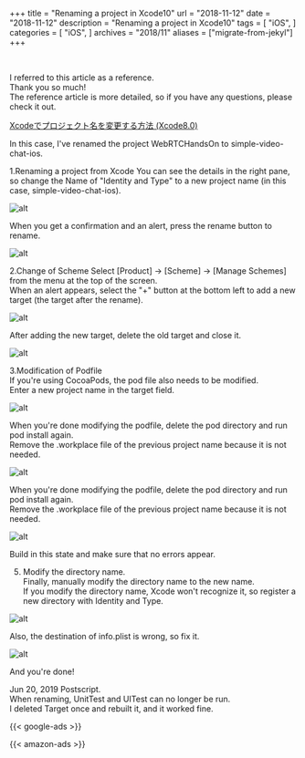 +++
title = "Renaming a project in Xcode10"
url = "2018-11-12"
date = "2018-11-12"
description = "Renaming a project in Xcode10"
tags = [
    "iOS",
]
categories = [
    "iOS",
]
archives = "2018/11"
aliases = ["migrate-from-jekyl"]
+++

<br>

I referred to this article as a reference.  
Thank you so much!  
The reference article is more detailed, so if you have any questions, please check it out.  

[Xcodeでプロジェクト名を変更する方法 (Xcode8.0)](https://tech.librastudio.co.jp/index.php/2016/10/05/post-1038/)

In this case, I've renamed the project WebRTCHandsOn to simple-video-chat-ios.

1.Renaming a project from Xcode
You can see the details in the right pane, so change the Name of "Identity and Type" to a new project name (in this case, simple-video-chat-ios).

![alt](1.png)

When you get a confirmation and an alert, press the rename button to rename.

![alt](2.png)

2.Change of Scheme
Select [Product] -> [Scheme] -> [Manage Schemes] from the menu at the top of the screen.  
When an alert appears, select the "+" button at the bottom left to add a new target (the target after the rename).  

![alt](3.png)

After adding the new target, delete the old target and close it.

![alt](4.png)

3.Modification of Podfile  
If you're using CocoaPods, the pod file also needs to be modified.  
Enter a new project name in the target field.  

![alt](5.png)

When you're done modifying the podfile, delete the pod directory and run pod install again.  
Remove the .workplace file of the previous project name because it is not needed.  

![alt](6.png)

When you're done modifying the podfile, delete the pod directory and run pod install again.  
Remove the .workplace file of the previous project name because it is not needed.  

![alt](7.png)

Build in this state and make sure that no errors appear.  

5. Modify the directory name.  
Finally, manually modify the directory name to the new name.  
If you modify the directory name, Xcode won't recognize it, so register a new directory with Identity and Type.  

![alt](8.png)

Also, the destination of info.plist is wrong, so fix it.  

![alt](9.png)

And you're done!  

Jun 20, 2019 Postscript.  
When renaming, UnitTest and UITest can no longer be run.  
I deleted Target once and rebuilt it, and it worked fine.  


<!-- Google Ads -->
{{< google-ads >}}

<!-- Amazon Ads -->
{{< amazon-ads >}}
